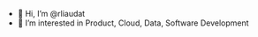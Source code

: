 - 👋 Hi, I’m @rliaudat
- 👀 I’m interested in Product, Cloud, Data, Software Development



<!---
rliaudat/rliaudat is a ✨ special ✨ repository because its `README.md` (this file) appears on your GitHub profile.
You can click the Preview link to take a look at your changes.
--->
